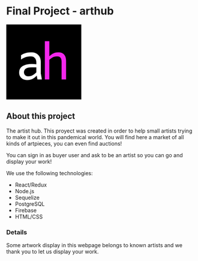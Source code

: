 # Final Project - arthub

<p align="left">
  <img height="200" src="./ah.png" />
</p>

## About this project

The artist hub.
This proyect was created in order to help small artists trying to make it out in this pandemical world. You will find here a market of all kinds of artpieces, you can even find auctions!

You can sign in as buyer user and ask to be an artist so you can go and display your work!

We use the following technologies:
- React/Redux
- Node.js
- Sequelize
- PostgreSQL
- Firebase
- HTML/CSS


### Details
Some artwork display in this webpage belongs to known artists and we thank you to let us display your work.